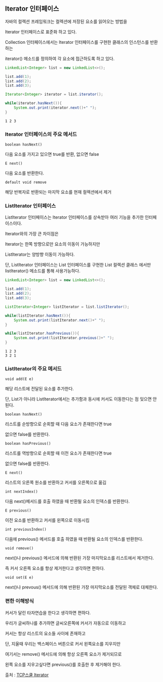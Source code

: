 ## Iterator 인터페이스

자바의 컬렉션 프레임워크는 컬렉션에 저장된 요소를 읽어오는 방법을

Iterator 인터페이스로 표준화 하고 있다.

Collection 인터페이스에서는 Iterator 인터페이스를 구현한 클래스의 인스턴스를 반환하는

iterator() 메소드를 정의하여 각 요소에 접근하도록 하고 있다.

```java
LinkedList<Integer> list = new LinkedList<>();

list.add(1);
list.add(2);
list.add(3);

Iterator<Integer> iterator = list.iterator();

while(iterator.hasNext()){
    System.out.print(iterator.next()+" ");
}
```

```
1 2 3
```

### Iterator 인터페이스의 주요 메서드

```boolean hasNext()```

다음 요소를 가지고 있으면 true를 반환, 없으면 false

```E next()```

다음 요소를 반환한다.

```default void remove```

해당 반복자로 반환되는 마지막 요소를 현재 컬렉션에서 제거

### ListIterator 인터페이스

ListIterator 인터페이스는 Iterator 인터페이스를 상속받아 여러 기능을 추가한 인터페이스이다.

Iterator와의 가장 큰 차이점은

Iterator는 한쪽 방향으로만 요소의 이동이 가능하지만

ListIterator는 양방향 이동이 가능하다.

단, ListIterator 인터페이스는 List 인터페이스를 구현한 List 컬렉션 클래스 에서만 listIterator() 메소드를 통해 사용가능하다.


```java
LinkedList<Integer> list = new LinkedList<>();

list.add(1);
list.add(2);
list.add(3);

ListIterator<Integer> listIterator = list.listIterator();

while(listIterator.hasNext()){
    System.out.print(listIterator.next()+" ");
}

while(listIterator.hasPrevious()){
    System.out.print(listIterator.previous()+" ");
}

```
```
1 2 3
3 2 1
```

### ListIterator의 주요 메서드

```void add(E e)```
 
해당 리스트에 전달된 요소를 추가한다.

단, List가 아니라 ListIterator에서는 추가함과 동시에 커서도 이동한다는 점 잊으면 안된다.

```boolean hasNext()```

리스트를 순방향으로 순회할 때 다음 요소가 존재한다면 true

없으면 false를 반환한다.

```boolean hasPrevious()```

리스트를 역방향으로 순회할 때 이전 요소가 존재한다면 true

없으면 false를 반환한다.

```E next()```

리스트의 오른쪽 원소를 반환하고 커서를 오른쪽으로 옮김

```int nextIndex()```

다음 next()메서드를 호출 하였을 때 반환될 요소의 인덱스를 반환한다.

```E previous()```

이전 요소를 반환하고 커서를 왼쪽으로 이동시킴

```int previousIndex()```

다음에 previous() 메서드를 호출 하였을 때 반환될 요소의 인덱스를 반환한다.

```void remove()```

next()나 previous() 메서드에 의해 반환된 가장 마지막요소를 리스트에서 제거한다.

즉 커서 오른쪽 요소를 항상 제거한다고 생각하면 편하다.

```void set(E e)```

next()나 prevous() 메서드에 의해 반환된 가장 마지막요소를 전달된 객체로 대체한다.


### 편한 이해방식

커서가 달린 타자연습을 한다고 생각하면 편하다.

우리가 글씨하나를 추가하면 글씨오른쪽에 커서가 자동으로 이동하고

커서는 항상 리스트의 요소들 사이에 존재하고

단, 지울때 우리는 백스페이스 버튼으로 커서 왼쪽요소를 지우지만

여기서는 remove() 메서드에 의해 항상 오른쪽 요소가 제거되므로

왼쪽 요소를 지우고싶다면 previous()를 호출한 후 제거해야 한다.

출처 : [TCP스쿨 Iterator](http://www.tcpschool.com/java/java_collectionFramework_iterator)